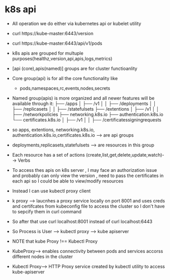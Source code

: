 # k8s api
- All operation we do either via kubernetes api or kubelet utility
- curl https://kube-master:6443/version
- curl https://kube-master:6443/api/v1/pods
- k8s apis are grouped for multuple purposes(healthz,version,api,apis,logs,metrics)
- [api (core),apis(named)] groups are for cluster functioanlity
- Core group(api) is for all the core functionality like
  - pods,namespaces,rc,events,nodes,secrets
- Named group(apis) is more organized and all newer features will be available through it:
├── /apps
│   ├── /v1
│   │   ├── /deployments
│   │   ├── /replicasets
│   │   ├── /statefulsets
├── /extentions
│   ├── /v1
│   │   ├── /networkpolicies
├── networking.k8s.io
├── authentication.k8s.io
└── certificates.k8s.io
│   ├── /v1
│   │   ├── /certificatessigningrequests

- so apps, extentions, networking.k8s.io, authentication.k8s.io,certificates.k8s.io --> are api groups
- deployments,replicasets,statefulsets --> are resources in this group
- Each resource has a set of actions (create,list,get,delete,update,watch)--> Verbs


- To access thes apis on k8s server , I may face an authorization issue and probably can only view the version , need to pass the certificates in each api so I could be able to view/modify resources
- Instead I can use kubectl proxy client
- k proxy --> laucnhes a proxy service locally on port 8001 and uses creds and certifcates from kubeconfig file to access the cluster so I don't have to sepcify them in curl command
- So after that use curl localhost:8001 instead of curl localhost:6443
- So Process is User --> kubectl proxy --> kube apiserver
- NOTE that kube Proxy !== Kubectl Proxy
- KubeProxy--> enables connectivity between pods and services accorss different nodes in the cluster
- Kubectl Proxy--> HTTP Proxy service created by kubectl utility to access kube-apiserver